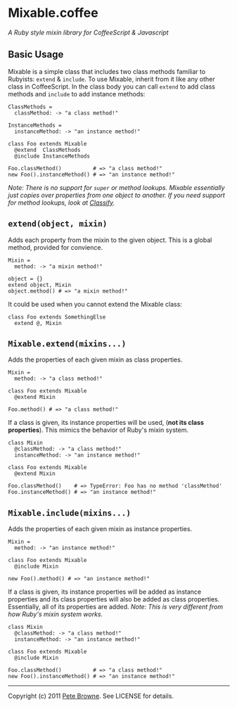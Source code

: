 Mixable.coffee
==============

_A Ruby style mixin library for CoffeeScript & Javascript_

Basic Usage
-----------

Mixable is a simple class that includes two class methods familiar to Rubyists: `extend` & `include`. To use Mixable, inherit from it like any other class in CoffeeScript. In the class body you can call `extend` to add class methods and `include` to add instance methods:

```coffee-script
ClassMethods =
  classMethod: -> "a class method!"
  
InstanceMethods =
  instanceMethod: -> "an instance method!"
  
class Foo extends Mixable
  @extend  ClassMethods
  @include InstanceMethods
  
Foo.classMethod()          # => "a class method!"
new Foo().instanceMethod() # => "an instance method!"
```

_Note: There is no support for `super` or method lookups. Mixable essentially just copies over properties from one object to another. If you need support for method lookups, look at [Classify](http://classify.petebrowne.com)._

`extend(object, mixin)`
-----------------------

Adds each property from the mixin to the given object. This is a global method, provided for convience.

```coffee-script
Mixin =
  method: -> "a mixin method!"

object = {}
extend object, Mixin
object.method() # => "a mixin method!"
```

It could be used when you cannot extend the Mixable class:

```coffee-script
class Foo extends SomethingElse
  extend @, Mixin
```

`Mixable.extend(mixins...)`
---------------------------

Adds the properties of each given mixin as class properties.

```coffee-script
Mixin =
  method: -> "a class method!"
  
class Foo extends Mixable
  @extend Mixin
  
Foo.method() # => "a class method!"
```

If a class is given, its instance properties will be used, (__not its class properties__). This mimics the behavior of Ruby's mixin system.

```coffee-script
class Mixin
  @classMethod: -> "a class method!"
  instanceMethod: -> "an instance method!"
  
class Foo extends Mixable
  @extend Mixin
  
Foo.classMethod()    # => TypeError: Foo has no method 'classMethod'
Foo.instanceMethod() # => "an instance method!"
```


`Mixable.include(mixins...)`
----------------------------

Adds the properties of each given mixin as instance properties.

```coffee-script
Mixin =
  method: -> "an instance method!"
  
class Foo extends Mixable
  @include Mixin
  
new Foo().method() # => "an instance method!"
```

If a class is given, its instance properties will be added as instance properties and its class properties will also be added as class properties. Essentially, all of its properties are added. _Note: This is very different from how Ruby's mixin system works._

```coffee-script
class Mixin
  @classMethod: -> "a class method!"
  instanceMethod: -> "an instance method!"
  
class Foo extends Mixable
  @include Mixin
  
Foo.classMethod()          # => "a class method!"
new Foo().instanceMethod() # => "an instance method!"
```

---

Copyright (c) 2011 [Pete Browne](http://petebrowne.com). See LICENSE for details.
